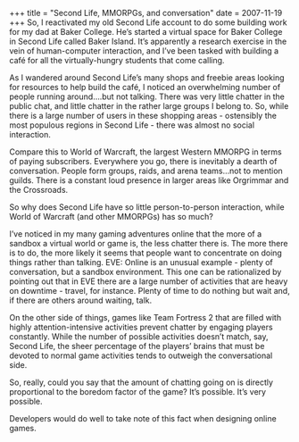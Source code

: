 +++
title = "Second Life, MMORPGs, and conversation"
date = 2007-11-19
+++
So, I reactivated my old Second Life account to do some building work for my dad at Baker College. He’s started a virtual space for Baker College in Second Life called Baker Island. It’s apparently a research exercise in the vein of human-computer interaction, and I’ve been tasked with building a café for all the virtually-hungry students that come calling.

As I wandered around Second Life’s many shops and freebie areas looking for resources to help build the café, I noticed an overwhelming number of people running around….but not talking. There was very little chatter in the public chat, and little chatter in the rather large groups I belong to. So, while there is a large number of users in these shopping areas - ostensibly the most populous regions in Second Life - there was almost no social interaction.

Compare this to World of Warcraft, the largest Western MMORPG in terms of paying subscribers. Everywhere you go, there is inevitably a dearth of conversation. People form groups, raids, and arena teams…not to mention guilds. There is a constant loud presence in larger areas like Orgrimmar and the Crossroads.

So why does Second Life have so little person-to-person interaction, while World of Warcraft (and other MMORPGs) has so much?

I’ve noticed in my many gaming adventures online that the more of a sandbox a virtual world or game is, the less chatter there is. The more there is to do, the more likely it seems that people want to concentrate on doing things rather than talking. EVE: Online is an unusual example - plenty of conversation, but a sandbox environment. This one can be rationalized by pointing out that in EVE there are a large number of activities that are heavy on downtime - travel, for instance. Plenty of time to do nothing but wait and, if there are others around waiting, talk.

On the other side of things, games like Team Fortress 2 that are filled with highly attention-intensive activities prevent chatter by engaging players constantly. While the number of possible activities doesn’t match, say, Second Life, the sheer percentage of the players’ brains that must be devoted to normal game activities tends to outweigh the conversational side.

So, really, could you say that the amount of chatting going on is directly proportional to the boredom factor of the game? It’s possible. It’s very possible.

Developers would do well to take note of this fact when designing online games.
